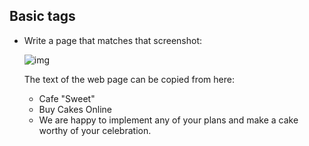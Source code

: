 ## Basic tags

- Write a page that matches that screenshot:

  ![img](https://ucarecdn.com/4aff3d66-6368-43f7-9dd3-3a1705c1414a/-/crop/818x225/292,314/-/preview/)

  The text of the web page can be copied from here:

  - Cafe "Sweet"
  - Buy Cakes Online
  - We are happy to implement any of your plans and make a cake worthy of your celebration.